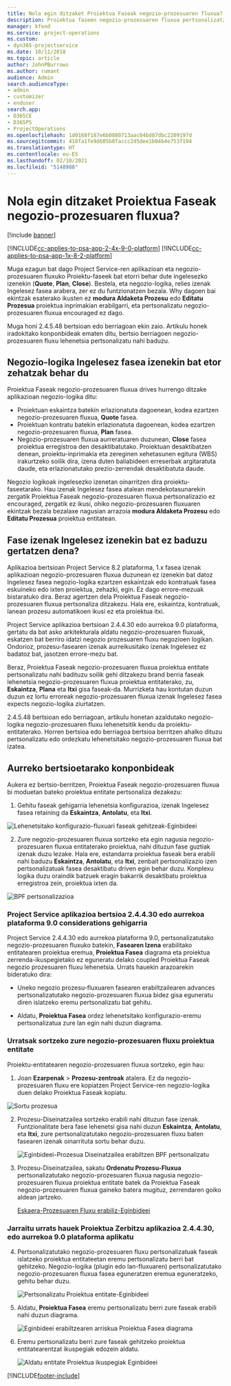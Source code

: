 ```yaml
---
title: Nola egin ditzaket Proiektua Faseak negozio-prozesuaren fluxua?
description: Proiektua faseen negozio-prozesuaren fluxua pertsonalizatzeko ikuspegi orokorra.
manager: kfend
ms.service: project-operations
ms.custom:
- dyn365-projectservice
ms.date: 10/11/2018
ms.topic: article
author: JohnPBurrows
ms.author: rumant
audience: Admin
search.audienceType:
- admin
- customizer
- enduser
search.app:
- D365CE
- D365PS
- ProjectOperations
ms.openlocfilehash: 1d0168f187e6b0880713aac04bd87dbc2209197d
ms.sourcegitcommit: 418fa1fe9d605b8faccc2d5dee1b04b4e753f194
ms.translationtype: HT
ms.contentlocale: eu-ES
ms.lasthandoff: 02/10/2021
ms.locfileid: "5148988"
---
```

# <a name="how-do-i-customize-the-project-stages-business-process-flow"></a>Nola egin ditzaket Proiektua Faseak negozio-prozesuaren fluxua?

[!include [banner](../includes/psa-now-project-operations.md)]

[!INCLUDE[cc-applies-to-psa-app-2-4x-9-0-platform](../includes/cc-applies-to-psa-app-2-4x-9-0-platform.md)]
[!INCLUDE[cc-applies-to-psa-app-1x-8-2-platform](../includes/cc-applies-to-psa-app-1x-8-2-platform.md)]

Muga ezagun bat dago Project Service-ren aplikazioan eta negozio-prozesuaren fluxuko Proiektu-faseek bat etorri behar dute ingelesezko izenekin (**Quote**, **Plan**, **Close**). Bestela, eta negozio-logika, relies izenak Ingelesez fasea arabera, zer ez du funtzionatzen bezala. Why dagoen bai ekintzak esaterako ikusten ez **modura Aldaketa Prozesu** edo **Editatu Prozesua** proiektua inprimakian erabilgarri, eta pertsonalizatu negozio-prozesuaren fluxua encouraged ez dago. 

Muga honi 2.4.5.48 bertsioan edo berriagoan ekin zaio. Artikulu honek iradokitako konponbideak ematen ditu, bertsio berriagoen negozio-prozesuaren fluxu lehenetsia pertsonalizatu nahi baduzu.  

## <a name="business-logic-requires-an-exact-match-with-english-stage-names"></a>Negozio-logika Ingelesez fasea izenekin bat etor zehatzak behar du

Proiektua Faseak negozio-prozesuaren fluxua drives hurrengo ditzake aplikazioan negozio-logika ditu:
- Proiektuan eskaintza batekin erlazionatuta dagoenean, kodea ezartzen negozio-prozesuaren fluxua, **Quote** fasea.
- Proiektuan kontratu batekin erlazionatuta dagoenean, kodea ezartzen negozio-prozesuaren fluxua, **Plan** fasea.
- Negozio-prozesuaren fluxua aurreratuaren duzunean, **Close** fasea proiektua erregistroa den desaktibatutako. Proiektuan desaktibatzen denean, proiektu-inprimakia eta zereginen xehetasunen egitura (WBS) irakurtzeko soilik dira, izena duten baliabideen erreserbak argitaratuta daude, eta erlazionatutako prezio-zerrendak desaktibatuta daude.

Negozio logikoak ingelesezko izenetan oinarritzen dira proiektu-faseetarako. Hau izenak Ingelesez fasea atalean mendekotasunarekin zergatik Proiektua Faseak negozio-prozesuaren fluxua pertsonalizazio ez encouraged, zergatik ez ikusi, ohiko negozio-prozesuaren fluxuaren ekintzak bezala bezalaxe nagusian arrazoia **modura Aldaketa Prozesu** edo **Editatu Prozesua** proiektua entitatean.

## <a name="what-happens-if-the-stage-names-dont-match-the-english-names"></a>Fase izenak Ingelesez izenekin bat ez baduzu gertatzen dena?

Aplikazioa bertsioan Project Service 8.2 plataforma, 1.x fasea izenak aplikazioan negozio-prozesuaren fluxua duzunean ez izenekin bat datoz Ingelesez fasea negozio-logika ezartzen eskaintzak edo kontratuak fasea eskuineko edo ixten proiektua, zehazki, egin. Ez dago errore-mezuak bistaratuko dira. Beraz agertzen dela Proiektua Faseak negozio-prozesuaren fluxua pertsonaliza ditzakezu. Hala ere, eskaintza, kontratuak, lanean prozesu automatikoen ikusi ez eta proiektua itxi.

Project Service aplikazioa bertsioan 2.4.4.30 edo aurrekoa 9.0 plataforma, gertatu da bat asko arkitekturala aldatu negozio-prozesuaren fluxuak, eskatzen bat berriro idatzi negozio prozesuaren fluxu negozioen logikan. Ondorioz, prozesu-fasearen izenak aurreikusitako izenak Ingelesez ez badatoz bat, jasotzen errore-mezu bat. 

Beraz, Proiektua Faseak negozio-prozesuaren fluxua proiektua entitate pertsonalizatu nahi badituzu soilik gehi ditzakezu brand berria faseak lehenetsia negozio-prozesuaren fluxua proiektua entitaterako, zu, **Eskaintza**, **Plana** eta **Itxi** gisa faseak-da. Murrizketa hau kontutan duzun duzun ez lortu erroreak negozio-prozesuaren fluxua izenak Ingelesez fasea expects negozio-logika ziurtatzen.

2.4.5.48 bertsioan edo berriagoan, artikulu honetan azaldutako negozio-logika negozio-prozesuaren fluxu lehenetsitik kendu da proiektu-entitaterako. Horren bertsioa edo berriagoa bertsioa berritzen ahalko dituzu pertsonalizatu edo ordezkatu lehenetsitako negozio-prozesuaren fluxua bat izatea. 

## <a name="workarounds-for-earlier-versions"></a>Aurreko bertsioetarako konponbideak

Aukera ez bertsio-berritzen, Proiektua Faseak negozio-prozesuaren fluxua bi moduetan bateko proiektua entitate pertsonaliza dezakezu:

1. Gehitu faseak gehigarria lehenetsia konfigurazioa, izenak Ingelesez fasea retaining da **Eskaintza**, **Antolatu**, eta **Itxi**.


![Lehenetsitako konfigurazio-fluxuari faseak gehitzeak-Eginbideei](media/FAQ-Customize-BPF-1.png)
 
2. Zure negozio-prozesuaren fluxua sortzeko eta egin nagusia negozio-prozesuaren fluxua entitaterako proiektua, nahi dituzun fase guztiak izenak duzu lezake. Hala ere, estandarra proiektua faseak bera erabili nahi baduzu **Eskaintza**, **Antolatu**, eta **Itxi**, zenbait pertsonalizazio izen pertsonalizatuak fasea desaktibatu driven egin behar duzu. Konplexu logika duzu oraindik batzuek eragin bakarrik desaktibatu proiektua erregistroa zein, proiektua ixten da.

![BPF pertsonalizazioa](media/FAQ-Customize-BPF-2.png)

### <a name="additional-considerations-for-project-service-app-version-24430-or-earlier-on-platform-90"></a>Project Service aplikazioa bertsioa 2.4.4.30 edo aurrekoa plataforma 9.0 considerations gehigarria

Project Service 2.4.4.30 edo aurrekoa plataforma 9.0, pertsonalizatutako negozio-prozesuaren fluxuko batekin, **Fasearen Izena** erabilitako entitatearen proiektua eremua, **Proiektua Fasea** diagrama eta proiektua zerrenda-ikuspegietako ez eguneratu delako coupled Proiektua Faseak negozio prozesuaren fluxu lehenetsia. Urrats hauekin arazoarekin bideratuko dira:

- Uneko negozio prozesu-fluxuaren fasearen erabiltzailearen advances pertsonalizatutako negozio-prozesuaren fluxua bidez gisa eguneratu diren islatzeko eremu pertsonalizatu bat gehitu.

- Aldatu, **Proiektua Fasea** ordez lehenetsitako konfigurazio-eremu pertsonalizatua zure lan egin nahi duzun diagrama.

### <a name="steps-to-create-your-own-business-process-flow-for-the-project-entity"></a>Urratsak sortzeko zure negozio-prozesuaren fluxu proiektua entitate

Proiektu-entitatearen negozio-prozesuaren fluxua sortzeko, egin hau:

1. Joan **Ezarpenak** > **Prozesu-zentroak** atalera. Ez da negozio-prozesuaren fluxu ere kopiatzen Project Service-ren negozio-logika duen delako Proiektua Faseak kopiatu.

  ![Sortu prozesua](media/FAQ-Customize-BPF-3.png)

2. Prozesu-Diseinatzailea sortzeko erabili nahi dituzun fase izenak. Funtzionalitate bera fase lehenetsi gisa nahi duzun **Eskaintza**, **Antolatu**, eta **Itxi**, zure pertsonalizatutako negozio-prozesuaren fluxu baten fasearen izenak oinarrituta sortu behar duzu.

   ![Eginbideei-Prozesua Diseinatzailea erabiltzen BPF pertsonalizatu](media/FAQ-Customize-BPF-4.png) 

3. Prozesu-Diseinatzailea, sakatu **Ordenatu Prozesu-Fluxua** pertsonalizatutako negozio-prozesuaren fluxua nagusia negozio-prozesuaren fluxua proiektua entitate batek da Proiektua Faseak negozio-prozesuaren fluxua gaineko batera mugituz, zerrendaren goiko aldean jartzeko.


   [Eskaera-Prozesuaren Fluxu erabiliz-Eginbideei](media/FAQ-Customize-BPF-5-720.png)

### <a name="the-following-steps-apply-to-project-service-app-24430-or-earlier-on-the-90-platform"></a>Jarraitu urrats hauek Proiektua Zerbitzu aplikazioa 2.4.4.30, edo aurrekoa 9.0 plataforma aplikatu

4. Pertsonalizatutako negozio-prozesuaren fluxu pertsonalizatuak faseak islatzeko proiektua entitateetan eremu pertsonalizatu berri bat gehitzeko. Negozio-logika (plugin edo lan-fluxuaren) pertsonalizatutako negozio-prozesuaren fluxua fasea eguneratzen eremua eguneratzeko, gehitu behar duzu.

   ![Pertsonalizatu Proiektua entitate-Eginbideei](media/FAQ-Customize-BPF-6-720.png)

5. Aldatu, **Proiektua Fasea** eremu pertsonalizatu berri zure faseak erabili nahi duzun diagrama.

   ![Eginbideei erabiltzearen arriskua Proiektua Fasea diagrama](media/FAQ-Customize-BPF-7-720.png)

6. Eremu pertsonalizatu berri zure faseak gehitzeko proiektua entitatearentzat ikuspegiak edozein aldatu.

   ![Aldatu entitate Proiektua ikuspegiak Eginbideei](media/FAQ-Customize-BPF-8-720.png)



[!INCLUDE[footer-include](../includes/footer-banner.md)]